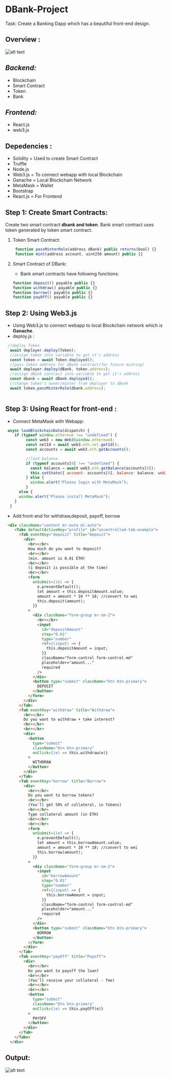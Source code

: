 # DBank-Project

Task: Create a Banking Dapp which has a beautiful front-end design.

## Overview :

![alt text](Project-Exp.png " blockchain project expalained ")

*Backend:*
----------
- Blockchain 
- Smart Contract
- Token
- Bank

*Frontend:*
-----------
- React.js
- web3.js 

## Depedencies :

- Solidity = Used to create Smart Contract
- Truffle 
- Node.js 
- Web3.js = To connect webapp with local Blockchain
- Ganache = Local Blockchain Network
- MetaMask = Wallet
- Bootstrap
- React.js = For Frontend 

## Step 1: Create Smart Contracts:

Create two smart contract **dbank and token**. Bank smart contract uses token generated by token smart contract.

1. Token Smart Contract: 
   ```js
    function passMinterRole(address dBank) public returns(bool) {} 
    function mint(address account, uint256 amount) public {}
   ```

2. Smart Contract of DBank:
   - Bank smart contracts have following functions: 
     
    ```js
    function deposit() payable public {}
    function withdraw() payable public {}
    function borrow() payable public {}
    function payOff() payable public {}

    ```

## Step 2: Using Web3.js 
 - Using Web3.js to connect webapp to local Blockchain network which is **Ganache**. 
 - deploy.js : 
```js
 //deploy Token
  await deployer.deploy(Token);
  //assign token into variable to get it's address
  const token = await Token.deployed();
  //pass token address for dBank contract(for future minting)
  await deployer.deploy(dBank, token.address);
  //assign dBank contract into variable to get it's address
  const dbank = await dBank.deployed();
  //change token's owner/minter from deployer to dBank
  await token.passMinterRole(dbank.address);
   
```

## Step 3: Using React for front-end :  

- Connect MetaMask with Webapp:
```js
 async loadBlockchainData(dispatch) {
    if (typeof window.ethereum !== "undefined") {
         const web3 = new Web3(window.ethereum);
         const netId = await web3.eth.net.getId();
         const accounts = await web3.eth.getAccounts();

         //load balance
         if (typeof accounts[0] !== "undefined") {
           const balance = await web3.eth.getBalance(accounts[0]);
           this.setState({ account: accounts[0], balance: balance, web3: web3 });
         } else {
           window.alert("Please login with MetaMask");
         }
      else {
      window.alert("Please install MetaMask");
    }
  }

```
- Add front-end for withdraw,deposit, payoff, borrow 
```html
 <div className="content mr-auto ml-auto">
    <Tabs defaultActiveKey="profile" id="uncontrolled-tab-example">
      <Tab eventKey="deposit" title="Deposit">
        <div>
          <br></br>
          How much do you want to deposit?
          <br></br>
          (min. amount is 0.01 ETH)
          <br></br>
          (1 deposit is possible at the time)
          <br></br>
          <form
            onSubmit={(e) => {
              e.preventDefault();
              let amount = this.depositAmount.value;
              amount = amount * 10 ** 18; //convert to wei
              this.deposit(amount);
            }}
          >
            <div className="form-group mr-sm-2">
              <br></br>
              <input
                id="depositAmount"
                step="0.01"
                type="number"
                ref={(input) => {
                  this.depositAmount = input;
                }}
                className="form-control form-control-md"
                placeholder="amount..."
                required
              />
            </div>
            <button type="submit" className="btn btn-primary">
              DEPOSIT
            </button>
          </form>
        </div>
      </Tab>
      <Tab eventKey="withdraw" title="Withdraw">
        <br></br>
        Do you want to withdraw + take interest?
        <br></br>
        <br></br>
        <div>
          <button
            type="submit"
            className="btn btn-primary"
            onClick={(e) => this.withdraw(e)}
          >
            WITHDRAW
          </button>
        </div>
      </Tab>
      <Tab eventKey="borrow" title="Borrow">
        <div>
          <br></br>
          Do you want to borrow tokens?
          <br></br>
          (You'll get 50% of collateral, in Tokens)
          <br></br>
          Type collateral amount (in ETH)
          <br></br>
          <br></br>
          <form
            onSubmit={(e) => {
              e.preventDefault();
              let amount = this.borrowAmount.value;
              amount = amount * 10 ** 18; //convert to wei
              this.borrow(amount);
            }}
          >
            <div className="form-group mr-sm-2">
              <input
                id="borrowAmount"
                step="0.01"
                type="number"
                ref={(input) => {
                  this.borrowAmount = input;
                }}
                className="form-control form-control-md"
                placeholder="amount..."
                required
              />
            </div>
            <button type="submit" className="btn btn-primary">
              BORROW
            </button>
          </form>
        </div>
      </Tab>
      <Tab eventKey="payOff" title="Payoff">
        <div>
          <br></br>
          Do you want to payoff the loan?
          <br></br>
          (You'll receive your collateral - fee)
          <br></br>
          <br></br>
          <button
            type="submit"
            className="btn btn-primary"
            onClick={(e) => this.payOff(e)}
          >
            PAYOFF
          </button>
        </div>
      </Tab>
    </Tabs>
  </div>

```

## Output: 

![alt text](Dapp-Screenshot.png " Dbank website output ")
